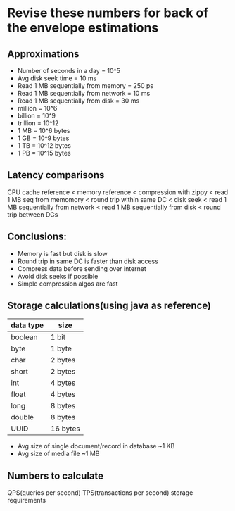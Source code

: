 # Revise these numbers for back of the envelope estimations
## Approximations
- Number of seconds in a day = 10^5
- Avg disk seek time = 10 ms
- Read 1 MB sequentially from memory = 250 ps
- Read 1 MB sequentially from network = 10 ms
- Read 1 MB sequentially from disk = 30 ms
- million = 10^6
- billion = 10^9
- trillion = 10^12
- 1 MB = 10^6 bytes
- 1 GB = 10^9 bytes
- 1 TB = 10^12 bytes
- 1 PB = 10^15 bytes

## Latency comparisons
CPU cache reference < memory reference < compression with zippy < read 1 MB seq from memomory < round trip within same DC < disk seek < read 1 MB sequentially from network < read 1 MB sequentially from disk < round trip between DCs

## Conclusions:
- Memory is fast but disk is slow
- Round trip in same DC is faster than disk access
- Compress data before sending over internet
- Avoid disk seeks if possible
- Simple compression algos are fast

## Storage calculations(using java as reference)
| data type  |  size |
| ------------- | ------------- |
| boolean  | 1 bit  |
| byte  | 1 byte  |
| char | 2 bytes|
| short | 2 bytes|
| int | 4 bytes|
| float | 4 bytes|
| long | 8 bytes |
| double | 8 bytes |
| UUID | 16 bytes|
 
- Avg size of single document/record in database ~1 KB
- Avg size of media file ~1 MB


## Numbers to calculate
QPS(queries per second)
TPS(transactions per second)
storage requirements


